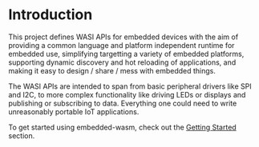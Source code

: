 # Introduction

This project defines WASI APIs for embedded devices with the aim of providing a common language and platform independent runtime for embedded use, simplifying targetting a variety of embedded platforms, supporting dynamic discovery and hot reloading of applications, and making it easy to design / share / mess with embedded things.

The WASI APIs are intended to span from basic peripheral drivers like SPI and I2C, to more complex functionality like driving LEDs or displays and publishing or subscribing to data. Everything one could need to write unreasonably portable IoT applications.

To get started using embedded-wasm, check out the [Getting Started](./02-getting-started) section.

